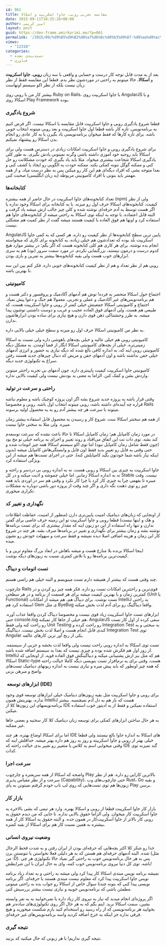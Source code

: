 ```yaml
---
id: 861
title: مقایسه تجربی روبی، جاوا اسکریپت و اسکالا
date: 2015-09-11T10:25:26+00:00
author: امیر کریمی
layout: post
guid: https://dev-frame.amirkarimi.me/?p=861
permalink: '/2015/09/%d9%85%d9%82%d8%a7%db%8c%d8%b3%d9%87-%d8%aa%d8%ac%d8%b1%d8%a8%db%8c-%d8%b1%d9%88%d8%a8%db%8c%d8%8c-%d8%ac%d8%a7%d9%88%d8%a7-%d8%a7%d8%b3%da%a9%d8%b1%db%8c%d9%be%d8%aa-%d9%88-%d8%a7%d8%b3%da%a9%d8%a7/'
views:
  - "12310"
categories:
  - دسته‌بندی نشده
  - فناوری
---
```

بعد از یه مدت قابل توجه کار درست و حسابی و واقعی با سه زبان **روبی**، **جاوا اسکریپت** و **اسکالا**، حالا میتونم به راحتی در موردشون نظر بدم. قطعا این مقایسه فقط از نظر زبان نیست بلکه از نظر اکو سیستم اونهاست.

بیشتر کار من با روبی روی Ruby on Rails، با جاوا اسکریپت روی AngularJS و با اسکالا روی Play Framework بوده.

### شروع یادگیری

قطعا شروع یادگیری روبی و جاوا اسکریپت قابل مقایسه با اسکالا نیست. اگر فرض کنیم یه برنامه‌نویس، تازه کار باشه قطعا اول جاوا اسکریپت و بعد روبی میتونه انتخاب خوبی باشه. برای تازه کارها که فقط میخوان برنامه‌نویسی یاد بگیرن یا یه کار عادی رو انجام بدن اسکالا رو پیشنهاد نمیکنم.

برای شروع یادگیری روبی و جاوا اسکریپت امکانات زیادی در دسترس هست ولی برای اسکالا باید روحیه خود آموزی داشته باشی وگرنه نمیتونی یادش بگیری. به طور کلی یادگیری اسکالا شجاعت بیشتری میخواد. مثلا باید یاد بگیری که خودت مشکلاتت رو حل کنی و ممکنه گوگل نتونه کمکی بکنه. ممکنه خودت یه الگویی رو ایجاد یا کشف کنی و بعدا متوجه بشی که افراد دیگه‌ای هم این کار رو میکنن پس به نظر درست میاد. و از همه مهمتر باید بتونی با افراد کامیونیتی مربوطه (به زبان انگلیسی) صحبت کنی.

### کتابخانه‌ها

تعداد کتابخونه‌های جاوا اسکریپت در حال حاضر از همه بیشتره (npm) ولی از نظر کیفیت، کتابخونه‌های اسکالا حرف اول رو میزنه. یا یه کتابخانه برای اسکالا وجود نداره یا اگر هست توسط یه آدم حرفه‌ای نوشته شده و کلی چیز جالب ازش میشه یاد گرفت و البته قابل اعتماده. با توجه به اینکه توی اسکالا به راحتی میشه از کتابخونه‌های جاوا هم استفاده کرد و اونها هم فوق العاده با کیفیت هستند میشه گفت از نظر کمیت هم مشکلی نیست.

AngularJS پایین ترین سطح کتابخونه‌ها از نظر کیفیت رو داره. هر کسی که یه کمی جاوا اسکریپت بلد بوده که تعدادشون هم خیلی زیاده، یه کتابخونه برای کاری که میخواسته انجام بده نوشته. برای هر کاری هم کلی کتابخونه هست که اگر بگم؛ در بیشتر موارد هیچ کدوم درست و درمون نیستند، بزرگنمایی نکردم. در مورد سمت سرور (نود) هم یه سری ابزارهای خوب هست ولی بقیه کتابخونه‌ها بیشتر یه تمرین و بازی بودن.

روبی هم از نظر تعداد و هم از نظر کیفیت کتابخونه‌های خوبی داره. فکر کنم بین این سه تا بهترین باشه.

### کامیونیتی

اجتماع حول اسکالا منحصر به فرده! توش هم آدمهای آکادمیک و پروفسور و دکتر هست و هم برنامه‌نویس‌های غیر آکادمیک و عملی و تجربی. معمولا هم جنگ و دعوا پیش نمیاد. اجتماع و کامیونیتی اسکالا جمعیتش خیلی کمتر از روبی و جاوا اسکریپت هست، که طبیعی هم هست. ولی آدمهای فوق العاده عجیب و غریب و دوست داشتنی توشون پیدا میشه. به طرز وحشتناکی ذهن قوی دارن و هیچ نیازی برای ساده بودن ابزارهاشون ندارن.

به نظر من کامیونیتی اسکالا حرف اول رو میزنه و سطح خیلی خیلی بالایی داره.

کامیونیتی روبی هم خیلی عالیه و خیلی بچه‌های باهوشی داره ولی نسبت به اسکالا زمینی‌تره. خیلی از بچه‌های کامیونیتی اسکالا انگار از فضا اومدن. یه مشکل دیگه کامیونیتی روبی اینه که، به اندازه کافی بالغ شده که دیگه نیازی به حضور و انرژی آدمهای خیلی خفن نداشته باشه و اون آدمهای خفن و مریض که دنبال چیزهای جدید هستند رفتن سراغ یه تکنولوژی جدید دیگه.

کامیونیتی جاوا اسکریپت کیفیت پایینتری داره. چون آدمهای بی تجربه راحتتر میتونن واردش بشن و کمک کنن. الزاما به معنی بد بودنش نیست ولی کیفیت بالایی نداره.

### راحتی و سرعت در تولید

وقتی قرار باشه یه پروژه جدید شروع بشه اگر اون پروژه کوچیک باشه و معلوم نباشه قراره چه آینده‌ای داشته باشه، روبی میتونه انتخاب اول باشه. روبی و مخصوصا Rails میتونه با سرعت هر چه بیشتر آدم رو به یه محصول اولیه برسونه.

از همه هم سختتر اسکالا ست. شروع کار و رسیدن به محصول قابل استفاده بیشتر زمان میبره. ولی مثلا به سختی جاوا نیست.

در مورد زمان کامپایل هم؛ زمان کامپایل اسکالا تا حالا باعث نشده که سرعت توسعه‌م کند بشه. توی دات نت این اتفاق می‌افتاد و روند تغییر و اجرای یه برنامه خیلی تو مخ بود (چون فقط شامل زمان کامپایل نبود) اما توی اکو سیستم اسکالا همه چیز اتومات شده و حتی وقتی یه فایل رو تغییر بدید فقط اون فایل و وابستگی‌هاش کامپایل میشه (بدون اینکه نیاز باشه شما خودتون بگید کامپایلش کنه). حتی در اجرای تست‌ها هم میشه از این ویژگی استفاده کرد.

جاوا اسکریپت یه چیزی بین اسکالا و روبی هست. نه به اندازه روبی بی دردسر و راحته و نه به اندازه اسکالا زمانبر. اما خیلی چموشه و اذیت میکنه و در کل Stable نیست. وقت میبره تا بفهمی چرا یه چیزی کار کرد یا چرا کار نکرد و وقتی هم سر در اوردی باید همه چیز رو توی ذهنت نگه داری و اگر چند وقت از پروژه دور باشی دوباره به مشکلات تکراری میخوری.

### نگهداری و تغییر کد

از اونجایی که زبان‌های دینامیک امنیت پایین‌تری دارن (منظور از امنیت، حفاظت اطلاعات و هک و اینها نیست) قطعا روبی و جاوا اسکریپت تو این زمینه حرف خاصی برای گفتن ندارن و تنها راه استفاده از این دو زبون اینه که مقدار بیشتری کد برای تست برنامه‌ها نوشته بشه و زمان بیشتر برای نگهداری و تغییر در برنامه‌ها صرف بشه. هر چند در شروع کار این زمان‌ و هزینه اضافی اصلا دیده نمیشه و فقط سرعت و سهولت خودش رو نشون میده.

اینجا اسکالا برنده بلا منازع هست و میشه باهاش در ابعاد بزرگ مقاوم ترین و با کیفیت‌ترین برنامه‌ها رو با تلاش کمتری نسبت به زبون‌های دیگه نوشت.

### تست اتومات و دیباگ

چند وقتی هست که بیشتر از همیشه دارم تست مینویسم و البته خیلی هم راضی هستم.

چارچوب Rails قوی‌ترین و راحتترین امکانات تست رو داره. فکر همه چیز رو کردن و در کمترین زمان و با بهترین کیفیت میشه برای هر قسمت از برنامه و در هر سطحی (Unit یا Functional) تست نوشت. برای دیباگ هم، هم میشه از امکانات IntelliJ به راحتی استفاده کرد هم Gem ی مثل ByeBug واقعا دیباگینگ رو برای آدم لذت بخش میکنه.

ابزارهای تست جاوا اسکریپت زیاد قوی نیست و مخصوصا دیباگ کردن واقعا عذاب آوره. حتی console.log هم خیلی از جاها کار نمیکنه. AngularJS سعی کرده از اول کار تست رو راحت کنه ولی فقط Unit Testing رو راحت کرده و Integration Test به سختی و به کندی قابل انجام هست و اصلا لذت بخش نیست. دیباگینگ Integration Test توی Angular یکی از رنج آور ترین کارهای عالمه.

تست توی اسکالا به اندازه روبی راحت نیست ولی واقعا لذت بخشه و جزیی از سیستمه. از روز اول هم فکرش شده بوده و چیزی نیست که بعدا به سیستم اضافه شده باشه. IntelliJ هم که مثل بنز ازش پشتیبانی میکنه و دیباگینگش فوق العاده قویه. از اونجایی که اسکالا Static-type هست، وقتی برای یه نرم‌افزار تست بنویسی دیگه کاملا خیالت راحته که همه چیز اونطور که باید پیش میره و نیازی نیست به اندازه زبونهای دینامیک تست‌های واضح و مبرهن بزنی.

###  ابزارهای توسعه (IDE)

برای روبی و جاوا اسکریپت مثل بقیه زبون‌های دینامیک خیلی ابزارهای توسعه قوی وجود نداره. بهترینش همون IntelliJ هست که باز هم به دل آدم نمیچسبه. بیشتر برنامه‌نویسهای این زبون‌ها کلا از IDE استفاده نمیکنن و فقط از یه ادیتور خوب استفاده میکنن.

به هر حال ساختن ابزارهای کمکی برای توسعه زبان دینامیک کلا کار سختیه و بعضی جاها غیر ممکنه.

اما برای اسکالا اوضاع بهتره. هر چند IDE های اسکالا به اندازه جاوا بالغ نیستند ولی قطعا خیلی بهتر از روبی و جاوا اسکریپته و روز به روز هم داره بهتر میشه. حداقلش اینه که وقتی میخوایی اسم یه کلاس یا متغییر رو تغییر بدی خیالت راحته که IDE گند نمیزنه توی کدات.

### سرعت اجرا

واضحه که اسکالا از همه سریعتره و چارچوب Play بالاترین کارایی رو داره. هم از نظر سرعت و از نظر مقیاس پذیری (Capability). حتی چارچوب‌های وب Rust، Go و بقیه زبون‌ها هم توی تست‌هایی که روی لپ تاپ خودم گرفتم نمیتونن به پای Play برسن.

### بازار کار

بازار کار جاوا اسکرپیت قطعا از روبی و اسکالا بهتره. وارد هر تیمی که بشی بالاخره یه جاوا اسکریپت کار میخوان. ولی الزاما حقوق بالایی نداره. تا جایی که من دیدم حقوق یه روبی کار بالاتر از جاوا اسکریپت‌کار در همون حده. و البته حقوق یه اسکالا کار از همه بیشتره به همین نسبت کار هم برای اسکالا از بقیه کمتره.

### وضعیت نیروی انسانی

خدا رو شکر کلا اکثر بچه‌هایی که حرفه‌ای بودن از ایران رفتن و به شدت قحط الرجال شده. البته آدمهای حرفه‌ای هم هستن که به هر دلیلی فعلا نخواستن یا نتونستن برن (مثل من :D). پس به هر حال برنامه‌نویس خوب به راحتی گیر نمیاد حالا تکنولوژی هر چی باشه. توی کل دنیا نیروی برنامه‌نویس خوب کمه، وای به حال ایران با این شرایطش!

نمیشه برنامه نویس مبتدی اسکالا کار پیدا کرد ولی میشه به راحتی و به تعداد زیاد برنامه نویس جاوا اسکریپت پیدا کرد که معلوم نیست مبتدی هستند یا حرفه‌ای. اگر برنامه نویسی پیدا کنی که بتونه چندتا سوال خاص از اسکالا رو جواب بده به راحتی میتونی مطمئن باشی که برنامه‌نویس خوبیه و نیازی نیست بیشتر بررسیش کنی.

اگر پروژه‌ای انجام میدید که نیاز به نیروی کار زیاد داره یا نمی‌خوایید به یه نفر وابسته بشین، سمت اسکالا نرید. اینم بگم که به هر حال اگر روی تکنولوژی‌های ساده‌تر هم بخوایید هر برنامه‌نویسی که از راه رسید رو استخدام کنید بازم شکست میخورید و هیچ فرقی نداره جز اینکه یه خرج اضافه کردید واسه برنامه‌نویس‌های غیر حرفه‌ای.

### نتیجه گیری

نتیجه گیری نداریم! با هر زبونی که حال میکنید کد بزنید.
